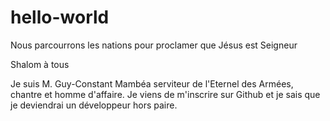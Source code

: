 # hello-world
Nous parcourrons les nations pour proclamer que Jésus est Seigneur

Shalom à tous

Je suis M. Guy-Constant Mambéa serviteur de l'Eternel des Armées, chantre et homme d'affaire.
Je viens de m'inscrire sur Github et je sais que je deviendrai un développeur hors paire.
